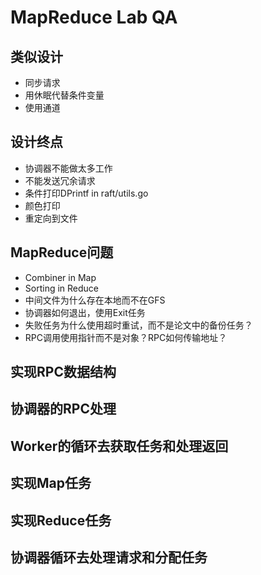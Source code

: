 # MapReduce Lab QA

## 类似设计
- 同步请求
- 用休眠代替条件变量
- 使用通道

## 设计终点
- 协调器不能做太多工作
- 不能发送冗余请求
- 条件打印DPrintf in raft/utils.go
- 颜色打印
- 重定向到文件

## MapReduce问题
- Combiner in Map
- Sorting in Reduce
- 中间文件为什么存在本地而不在GFS
- 协调器如何退出，使用Exit任务
- 失败任务为什么使用超时重试，而不是论文中的备份任务？
- RPC调用使用指针而不是对象？RPC如何传输地址？

## 实现RPC数据结构

## 协调器的RPC处理

## Worker的循环去获取任务和处理返回

## 实现Map任务

## 实现Reduce任务

## 协调器循环去处理请求和分配任务

